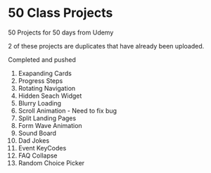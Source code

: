 # 50 Class Projects
50 Projects for 50 days from Udemy

2 of these projects are duplicates that have already been uploaded. 

Completed and pushed
1. Exapanding Cards
2. Progress Steps
3. Rotating Navigation
4. Hidden Seach Widget
5. Blurry Loading
6. Scroll Animation - Need to fix bug
7. Split Landing Pages
8. Form Wave Animation
9. Sound Board
10. Dad Jokes
11. Event KeyCodes
12. FAQ Collapse
13. Random Choice Picker



